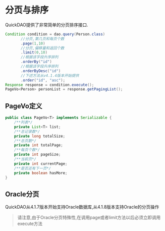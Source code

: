 # 分页与排序

QuickDAO提供了非常简单的分页排序接口.

```java
Condition condition = dao.query(Person.class)
       //分页,第几页和每页个数
       .page(1,10)
       //分页,偏移量和返回个数
       .limit(0,10)
       //根据该字段升序排列
       .orderBy("id")
       //根据该字段升序排列
       .orderByDesc("id")
       //下述方法从v4.1.4版本开始提供
       .order("id", "asc");
Response response = condition.execute();
PageVo<Person> personList = response.getPagingList();
```

## PageVo定义
```java
public class PageVo<T> implements Serializable {
    /**列表*/
    private List<T> list;
    /**总记录数*/
    private long totalSize;
    /**总页数*/
    private int totalPage;
    /**每页个数*/
    private int pageSize;
    /**当前页*/
    private int currentPage;
    /**是否还有下一页*/
    private boolean hasMore;
}
```

## Oracle分页

QuickDAO从4.1.7版本开始支持Oracle数据库,从4.1.8版本支持Oracle的分页操作

> 请注意,由于Oracle分页特殊性,在调用page或者limit方法以后必须立即调用execute方法